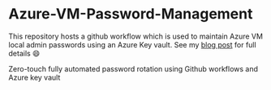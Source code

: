 # Azure-VM-Password-Management

This repository hosts a github workflow which is used to maintain Azure VM local admin passwords using an Azure Key vault.
See my [blog post](here) for full details :smile:

Zero-touch fully automated password rotation using Github workflows and Azure key vault
